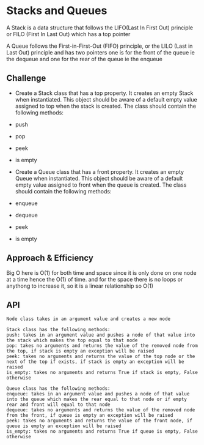 # Stacks and Queues
<!-- Short summary or background information -->
A Stack is a data structure that follows the LIFO(Last In First Out) principle or FILO (First In Last Out)
which has a top pointer

A Queue follows the First-in-First-Out (FIFO) principle, or the LILO (Last in Last Out) principle
and has two pointers one is for the front of the queue ie the dequeue and one for the rear of the queue
ie the enqueue

## Challenge
<!-- Description of the challenge -->
- Create a Stack class that has a top property. It creates an empty Stack when instantiated.
This object should be aware of a default empty value assigned to top when the stack is created.
The class should contain the following methods:
- push
- pop
- peek
- is empty

- Create a Queue class that has a front property. It creates an empty Queue when instantiated.
This object should be aware of a default empty value assigned to front when the queue is created.
The class should contain the following methods:
- enqueue
- dequeue
- peek
- is empty



## Approach & Efficiency
Big O here is O(1) for both time and space since it is only done on one node at a time hence the O(1) of time. 
and for the space there is no loops or anythong to increase it, so it is a linear relationship so O(1)


## API
<!-- Description of each method publicly available to your Stack and Queue-->

    Node class takes in an argument value and creates a new node 

    Stack class has the following methods:
    push: takes in an argument value and pushes a node of that value into the stack which makes the top equal to that node
    pop: takes no arguments and returns the value of the removed node from the top, if stack is empty an exception will be raised
    peek: takes no arguments and returns the value of the top node or the next of the top if exists, if stack is empty an exception will be raised
    is_empty: takes no arguments and returns True if stack is empty, False otherwise

    Queue class has the following methods:
    enqueue: takes in an argument value and pushes a node of that value into the queue which makes the rear equal to that node or if empty rear and front will equal to that node
    dequeue: takes no arguments and returns the value of the removed node from the front, if queue is empty an exception will be raised
    peek: takes no arguments and returns the value of the front node, if queue is empty an exception will be raised
    is_empty: takes no arguments and returns True if queue is empty, False otherwise